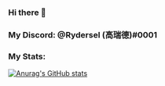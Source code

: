 ### Hi there 👋


### My Discord: @Rydersel (高瑞德)#0001


### My Stats:

[![Anurag's GitHub stats](https://github-readme-stats.vercel.app/api?username=Rydersel)](https://github.com/anuraghazra/github-readme-stats)
